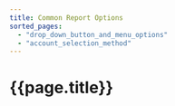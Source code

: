 ```yaml
---
title: Common Report Options
sorted_pages:
  - "drop_down_button_and_menu_options"
  - "account_selection_method"
---
```

# {{page.title}}
